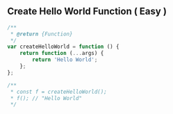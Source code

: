 ## Create Hello World Function ( Easy )

```javascript
/**
 * @return {Function}
 */
var createHelloWorld = function () {
    return function (...args) {
        return 'Hello World';
    };
};

/**
 * const f = createHelloWorld();
 * f(); // "Hello World"
 */
```
